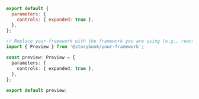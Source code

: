 ```js filename=".storybook/preview.js" renderer="common" language="js"
export default {
  parameters: {
    controls: { expanded: true },
  },
};
```

```ts filename=".storybook/preview.ts" renderer="common" language="ts"
// Replace your-framework with the framework you are using (e.g., react, vue3)
import { Preview } from '@storybook/your-framework';

const preview: Preview = {
  parameters: {
    controls: { expanded: true },
  },
};

export default preview;
```
